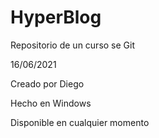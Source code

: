 # HyperBlog
Repositorio de un curso se Git

16/06/2021

Creado por Diego

Hecho  en Windows

Disponible en cualquier momento
